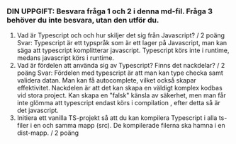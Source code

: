 ### DIN UPPGIFT: Besvara fråga 1 och 2 i denna md-fil. Fråga 3 behöver du inte besvara, utan den utför du.

1. Vad är Typescript och och hur skiljer det sig från Javascript? / 2 poäng
   Svar: Typescript är ett typspråk som är ett lager på Javascript, man kan säga att typescript komplitterar javascript. Typescript körs inte i runtime, medans javascript körs i runtime.
2. Vad är fördelen att använda sig av Typescript? Finns det nackdelar? / 2 poäng
   Svar: Fördelen med typescript är att man kan type checka samt validera datan. Man kan få autocomplete, vilket också skapar effektivitet.
   Nackdelen är att det kan skapa en väldigt komplex kodbas vid stora project. Kan skapa en "falsk" känsla av säkerhet, men man får inte glömma att typescript endast körs i compilation , efter detta så är det javascript.
3. Initiera ett vanilla TS-projekt så att du kan kompilera
   Typescript i alla ts-filer i en och samma mapp (src). De kompilerade filerna ska hamna i en dist-mapp. / 2 poäng
